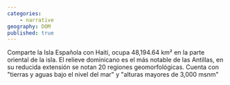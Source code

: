 ```yaml
---
categories: 
    - narrative
geography: DOM
published: true
---
```


Comparte la Isla Española con Haiti, ocupa 48,194.64 km² en la parte oriental de la isla. El relieve dominicano es el más notable de las Antillas, en su reducida extensión se notan 20 regiones geomorfológicas. Cuenta con "tierras y aguas bajo el nivel del mar" y "alturas mayores de 3,000 msnm"
